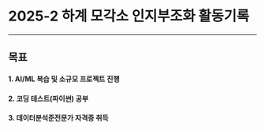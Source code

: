 # 2025-2 하계 모각소 인지부조화 활동기록
---
## 목표
#### 1. AI/ML 복습 및 소규모 프로젝트 진행
#### 2. 코딩 테스트(파이썬) 공부
#### 3. 데이터분석준전문가 자격증 취득
